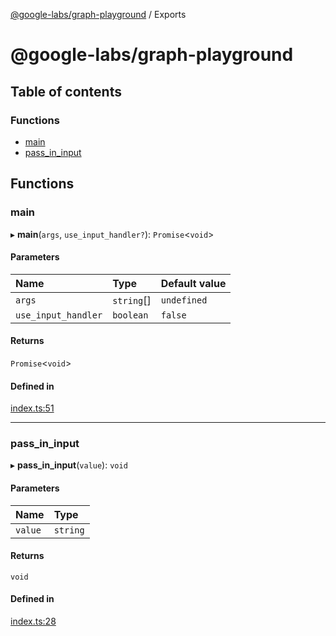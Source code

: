 [@google-labs/graph-playground](README.md) / Exports

# @google-labs/graph-playground

## Table of contents

### Functions

- [main](modules.md#main)
- [pass\_in\_input](modules.md#pass_in_input)

## Functions

### main

▸ **main**(`args`, `use_input_handler?`): `Promise`<`void`\>

#### Parameters

| Name | Type | Default value |
| :------ | :------ | :------ |
| `args` | `string`[] | `undefined` |
| `use_input_handler` | `boolean` | `false` |

#### Returns

`Promise`<`void`\>

#### Defined in

[index.ts:51](https://github.com/Chizobaonorh/labs-prototypes/blob/220f97e/seeds/graph-playground/src/index.ts#L51)

___

### pass\_in\_input

▸ **pass_in_input**(`value`): `void`

#### Parameters

| Name | Type |
| :------ | :------ |
| `value` | `string` |

#### Returns

`void`

#### Defined in

[index.ts:28](https://github.com/Chizobaonorh/labs-prototypes/blob/220f97e/seeds/graph-playground/src/index.ts#L28)
